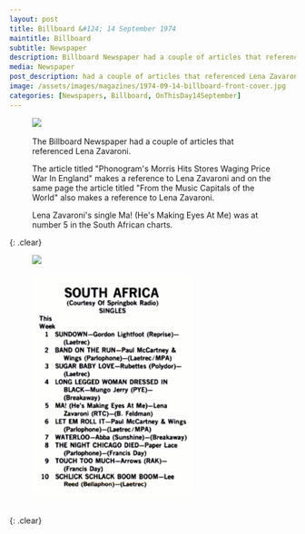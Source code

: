 ```yaml
---
layout: post
title: Billboard &#124; 14 September 1974
maintitle: Billboard
subtitle: Newspaper
description: Billboard Newspaper had a couple of articles that referenced Lena Zavaroni.
media: Newspaper
post_description: had a couple of articles that referenced Lena Zavaroni.
image: /assets/images/magazines/1974-09-14-billboard-front-cover.jpg
categories: [Newspapers, Billboard, OnThisDay14September]
---
```


<figure class="fig1">
<a href="/assets/images/magazines/1974-09-14-billboard-front-cover.jpg"><img src="/assets/images/magazines/1974-09-14-billboard-front-cover.jpg" class="full-width zoom-in"></a>
</figure>

<figure class="fig2">
<p>The Billboard Newspaper had a couple of articles that referenced Lena Zavaroni.</p>
<p>The article titled "Phonogram's Morris Hits Stores Waging Price War In England" makes a reference to Lena Zavaroni and on the same page the article titled "From the Music Capitals of the World" also makes a reference to Lena Zavaroni.</p>
<p>Lena Zavaroni's single Ma! (He's Making Eyes At Me) was at number 5 in the South African charts.</p>
</figure>

{: .clear}

<figure class="fig1">
<a href="/assets/images/magazines/1974-09-14-billboard-page-56.jpg"><img src="/assets/images/magazines/1974-09-14-billboard-page-56.jpg" class="full-width zoom-in"></a>
</figure>

<figure class="fig2">
<a href="/assets/images/magazines/1974-09-14-billboard-singles.png"><img src="/assets/images/magazines/1974-09-14-billboard-singles.png" class="full-width zoom-in"></a>
</figure>

<br />{: .clear}
